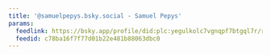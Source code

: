 ```yaml
---
title: '@samuelpepys.bsky.social - Samuel Pepys'
params:
  feedlink: https://bsky.app/profile/did:plc:yegulkolc7vgnqpf7btgql7r/rss
  feedid: c78ba16f7f77d01b22e481b88063dbc0
---
```

